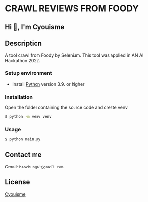 # CRAWL REVIEWS FROM FOODY
## Hi 👋, I'm Cyouisme

## Description
A tool crawl from Foody by Selenium. This tool was applied in AN AI Hackathon 2022.

### Setup environment
- Install [Python](https://www.python.org/downloads/) version 3.9. or higher

### Installation

Open the folder containing the source code and create venv

```bash
$ python -m venv venv
```

### Usage

```bash
$ python main.py
```
<!-- ## Setup GB5 Websites

### Setup environment
- Install [Python](https://www.python.org/downloads/) version 3.9. or higher

### Installation

Open the folder containing the source code capstone-client and install yarn

```bash
$ npm install
$ npm install yarn --global
```

Open the folder containing the source code capstone-server and install yarn

```bash
$ npm install
$ npm install yarn --global
```

Open folder containing the source code Questgen.ai to run code 

```bash
$ pip install -r requirements.txt
```

When running the above code, the system will automatically install these libraries using the package manager [pip](https://pip.pypa.io/en/stable/)

### Usage

Open the folder containing the source code capstone-server
```bash
$ npm start
```

Open the folder containing the source code capstone-client
```bash
$ npm start
```

Open folder containing the source code Questgen.ai

```bash
$ uvicorn post_data:app --reload
```

<!-- ## Demo
[GB5](http://greenbig5.herokuapp.com/) -->

## Contact me
Gmail: `baochunga1@gmail.com`

## License
[Cyouisme](https://github.com/Cyouisme/)
